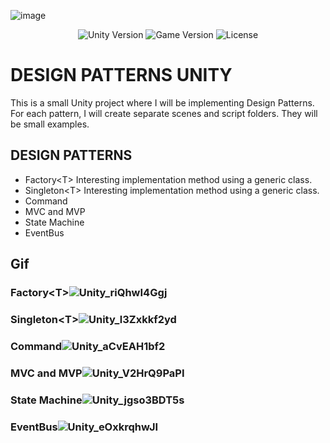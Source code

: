 ![image](https://user-images.githubusercontent.com/76531899/235896540-662e8d38-2356-4c81-9fdf-2f7f6eac7e3b.png)
<p align="center">
    <img src="https://img.shields.io/badge/Engine-2021.3.1f1-blueviolet" alt="Unity Version">
    <img src="https://img.shields.io/badge/Version-0.1-blue" alt="Game Version">
    <img src="https://img.shields.io/badge/License-None-success" alt="License">
</p>

# DESIGN PATTERNS UNITY
This is a small Unity project where I will be implementing Design Patterns. For each pattern, I will create separate scenes and script folders. They will be small examples.

## DESIGN PATTERNS
* Factory\<T\> Interesting implementation method using a generic class.
* Singleton\<T\> Interesting implementation method using a generic class.
* Command
* MVC and MVP
* State Machine
* EventBus

## Gif  
### Factory\<T\>![Unity_riQhwI4Ggj](https://user-images.githubusercontent.com/76531899/236618000-c80a1ac3-efa4-42e3-b023-75928e81d99c.gif)
### Singleton\<T\>![Unity_l3Zxkkf2yd](https://user-images.githubusercontent.com/76531899/236613451-67b43085-e9b6-444f-984c-f179bc3871bf.gif)
### Command![Unity_aCvEAH1bf2](https://user-images.githubusercontent.com/76531899/235894069-391b0f31-4531-4247-b6a4-fb995935afef.gif)
### MVC and MVP![Unity_V2HrQ9PaPI](https://github.com/CreatNatoy/DesignPatternsUnity/assets/76531899/7ba023f2-51e5-4f5c-87ce-795d9406bb5b)
### State Machine![Unity_jgso3BDT5s](https://github.com/CreatNatoy/DesignPatternsUnity/assets/76531899/9f41e8bc-64bc-4d00-a095-6b4f7f7d82d2)
### EventBus![Unity_eOxkrqhwJI](https://github.com/CreatNatoy/DesignPatternsUnity/assets/76531899/495befc8-c583-496b-bfdc-6a360e18416e)
